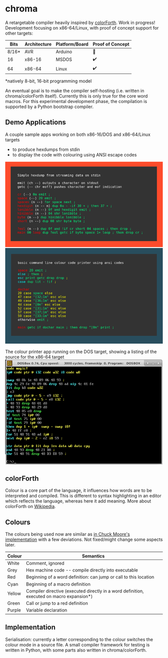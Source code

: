 # chroma
A retargetable compiler heavily inspired by [colorForth](https://en.wikipedia.org/wiki/ColorForth). Work in progress! Development focusing on x86-64/Linux, with proof of concept support for other targets:

|Bits|Architecture|Platform/Board|Proof of Concept|
|-|-|-|-|
|8/16*|AVR|Arduino|🚧|
|16|x86-16|MSDOS|✔️|
|64|x86-64|Linux|✔️|

*natively 8-bit, 16-bit programming model

An eventual goal is to make the compiler self-hosting (i.e. written in chroma/colorForth itself). Currently this is only true for the core word macros. For this experimental development phase, the compilation is supported by a Python bootstrap compiler.

## Demo Applications

A couple sample apps working on both x86-16/DOS and x86-64/Linux targets
- to produce hexdumps from stdin
- to display the code with colouring using ANSI escape codes

![some sample code](/sample/sample.png)
![some sample code](/sample/sample2.png)

The colour printer app running on the DOS target, showing a listing of the source for the x86-64 target
![some sample code](/sample/sample3.png)

## colorForth
Colour is a core part of the language, it influences how words are to be interpreted and compiled. This is different to syntax highlighting in an editor which reflects the language, whereas here it add meaning. More about colorForth on [Wikipedia](https://en.wikipedia.org/wiki/ColorForth). 

## Colours
The colours being used now are similar as [in Chuck Moore's implementation](https://colorforth.github.io/parsed.html) with a few deviations. Not fixed/might change some aspects later.

|Colour|Semantics|
|-|-|
|White|Comment, ignored|
|Grey|Hex machine code -- compile directly into executable|
|Red|Beginning of a word definition: can jump or call to this location|
|Cyan|Beginning of a macro definition|
|Yellow|Compiler directive (executed directly in a word definition, executed on macro expansion*)|
|Green|Call or jump to a red definition|
|Purple|Variable declaration|

## Implementation
Serialisation: currently a letter corresponding to the colour switches the colour mode in a source file. A small compiler framework for testing is written in Python, with some parts also written in chroma/colorForth.
